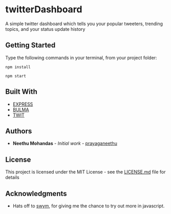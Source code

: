 # twitterDashboard
A simple twitter dashboard which tells you your popular tweeters, trending topics, and your status update history

## Getting Started

Type the following commands in your terminal, from your project folder:

```
npm install
```
```
npm start
```
## Built With

* [EXPRESS](https://expressjs.com/)
* [BULMA](https://bulma.io/)
* [TWIT](https://github.com/ttezel/twit)

## Authors

* **Neethu Mohandas** - *Initial work* - [prayaganeethu](https://github.com/prayaganeethu)

## License

This project is licensed under the MIT License - see the [LICENSE.md](LICENSE.md) file for details

## Acknowledgments

* Hats off to [swym](swym.it), for giving me the chance to try out more in javascript.
